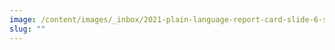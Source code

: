 ```yaml
---
image: /content/images/_inbox/2021-plain-language-report-card-slide-6-sba-covid.png
slug: ""
---
```

